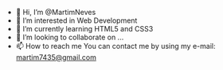 - 👋 Hi, I’m @MartimNeves
- 👀 I’m interested in Web Development
- 🌱 I’m currently learning HTML5 and CSS3
- 💞️ I’m looking to collaborate on ...
- 📫 How to reach me You can contact me by using my e-mail: martim7435@gmail.com

<!---
MartimNeves/MartimNeves is a ✨ special ✨ repository because its `README.md` (this file) appears on your GitHub profile.
You can click the Preview link to take a look at your changes.
--->
